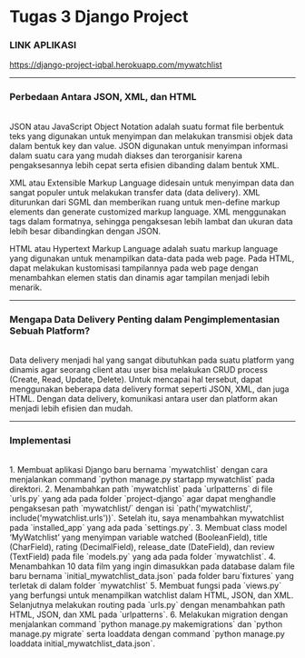 # Tugas 3 Django Project
### LINK APLIKASI
https://django-project-iqbal.herokuapp.com/mywatchlist
<hr>

### Perbedaan Antara JSON, XML, dan HTML
<br>
JSON atau JavaScript Object Notation adalah suatu format file berbentuk teks yang digunakan untuk menyimpan dan melakukan transmisi objek data dalam bentuk key dan value. JSON digunakan untuk menyimpan informasi dalam suatu cara yang mudah diakses dan terorganisir karena pengaksesannya lebih cepat serta efisien dibanding dalam bentuk XML.

XML atau Extensible Markup Language didesain untuk menyimpan data dan sangat populer untuk melakukan transfer data (data delivery). XML diturunkan dari SGML dan memberikan ruang untuk men-define markup elements dan generate customized markup language. XML menggunakan tags dalam formatnya, sehingga pengaksesan lebih lambat dan ukuran data lebih besar dibandingkan dengan JSON.

HTML atau Hypertext Markup Language adalah suatu markup language yang digunakan untuk menampilkan data-data pada web page. Pada HTML, dapat melakukan kustomisasi tampilannya pada web page dengan menambahkan elemen statis dan dinamis agar tampilan menjadi lebih menarik.
<br>
<hr>

### Mengapa Data Delivery Penting dalam Pengimplementasian Sebuah Platform?
<br>
Data delivery menjadi hal yang sangat dibutuhkan pada suatu platform yang dinamis agar seorang client atau user bisa melakukan CRUD process (Create, Read, Update, Delete). Untuk mencapai hal tersebut, dapat menggunakan beberapa data delivery format seperti JSON, XML, dan juga HTML. Dengan data delivery, komunikasi antara user dan platform akan menjadi lebih efisien dan mudah.
<br>
<hr>

### Implementasi
<br>
1. Membuat aplikasi Django baru bernama `mywatchlist` dengan cara menjalankan command `python manage.py startapp mywatchlist` pada direktori.
2. Menambahkan path `mywatchlist` pada `urlpatterns` di file `urls.py` yang ada pada folder `project-django` agar dapat menghandle pengaksesan path `mywatchlist/` dengan isi `path('mywatchlist/', include('mywatchlist.urls'))`. Setelah itu, saya menambahkan mywatchlist pada `installed_app` yang ada pada `settings.py`.
3. Membuat class model ‘MyWatchlist’ yang menyimpan variable watched (BooleanField), title (CharField), rating (DecimalField), release_date (DateField), dan review (TextField) pada file `models.py` yang ada pada folder `mywatchlist`.
4. Menambahkan 10 data film yang ingin dimasukkan pada database dalam file baru bernama `initial_mywatchlist_data.json` pada folder baru`fixtures` yang terletak di dalam folder `mywatchlist`
5. Membuat fungsi pada `views.py` yang berfungsi untuk menampilkan watchlist dalam HTML, JSON, dan XML. Selanjutnya melakukan routing pada `urls.py` dengan menambahkan path HTML, JSON, dan XML pada `urlpatterns`.
6. Melakukan migration dengan menjalankan command `python manage.py makemigrations` dan `python manage.py migrate` serta loaddata dengan command `python manage.py loaddata initial_mywatchlist_data.json`.
<br>
